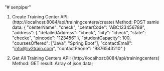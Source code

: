 "# senpiper" 
1. Create Training Center
API: (http://localhost:8084/api/trainingcenters/create)
Method: POST
samle data: {
  "centerName": "check",
  "centerCode": "ABC123456789",
  "address": {
    "detailedAddress": "check",
    "city": "check",
    "state": "checke",
    "pincode": "123456"
  },
  "studentCapacity": 100,
  "coursesOffered": ["Java", "Spring Boot"],
  "contactEmail": "info@liv2train.com",
  "contactPhone": "9876543210"
}


2. Get All Training Centers
API: (http://localhost:8084/api/trainingcenters)
Method: GET
result: Array of json data;

